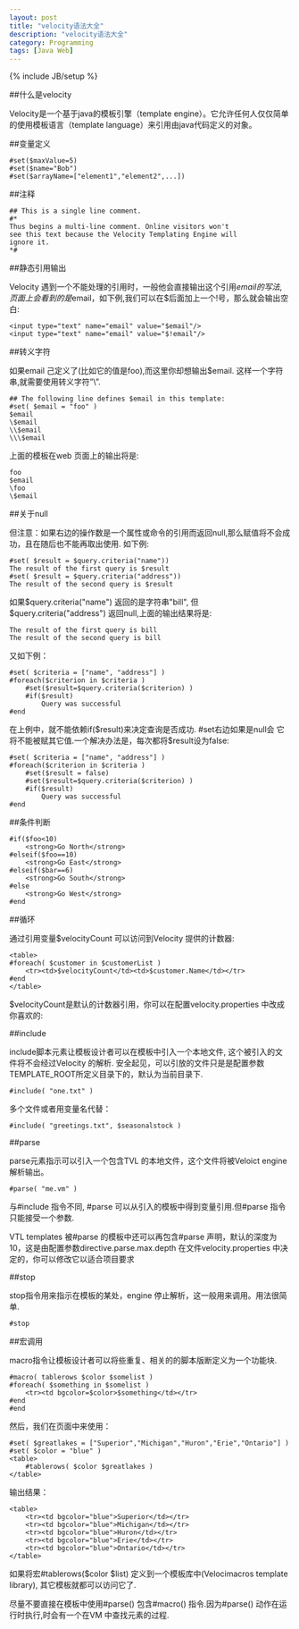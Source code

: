 ```yaml
---
layout: post
title: "velocity语法大全"
description: "velocity语法大全"
category: Programming
tags: [Java Web]
---
```

{% include JB/setup %}

##什么是velocity

Velocity是一个基于java的模板引擎（template engine）。它允许任何人仅仅简单的使用模板语言（template language）来引用由java代码定义的对象。

##变量定义

	#set($maxValue=5)
	#set($name="Bob")
	#set($arrayName=["element1","element2",...])

##注释

	## This is a single line comment.
	#*
	Thus begins a multi-line comment. Online visitors won't
	see this text because the Velocity Templating Engine will
	ignore it.
	*#

##静态引用输出

Velocity 遇到一个不能处理的引用时，一般他会直接输出这个引用$email 的写法,页面上会看到的是$email，如下例,我们可以在$后面加上一个!号，那么就会输出空白:

	<input type="text" name="email" value="$email"/>
	<input type="text" name="email" value="$!email"/>

##转义字符

如果email 己定义了(比如它的值是foo),而这里你却想输出$email. 这样一个字符串,就需要使用转义字符”\”.

	## The following line defines $email in this template:
	#set( $email = "foo" )
	$email
	\$email
	\\$email
	\\\$email

上面的模板在web 页面上的输出将是:

	foo
	$email
	\foo
	\$email

##关于null

但注意：如果右边的操作数是一个属性或命令的引用而返回null,那么赋值将不会成功，且在随后也不能再取出使用. 如下例:

	#set( $result = $query.criteria("name"))
	The result of the first query is $result
	#set( $result = $query.criteria("address"))
	The result of the second query is $result

如果$query.criteria("name") 返回的是字符串"bill", 但$query.criteria("address") 返回null,上面的输出结果将是:

	The result of the first query is bill
	The result of the second query is bill

又如下例：

	#set( $criteria = ["name", "address"] )
	#foreach($criterion in $criteria )
		#set($result=$query.criteria($criterion) )
		#if($result)
			Query was successful
	#end

在上例中，就不能依赖if($result)来决定查询是否成功. #set右边如果是null会 它将不能被赋其它值.一个解决办法是，每次都将$result设为false:

	#set( $criteria = ["name", "address"] )
	#foreach($criterion in $criteria )
		#set($result = false)
		#set($result=$query.criteria($criterion) )
		#if($result)
			Query was successful
	#end

##条件判断

	#if($foo<10)
		<strong>Go North</strong>
	#elseif($foo==10)
		<strong>Go East</strong>
	#elseif($bar==6)
		<strong>Go South</strong>
	#else
		<strong>Go West</strong>
	#end

##循环

通过引用变量$velocityCount 可以访问到Velocity 提供的计数器:

	<table>
	#foreach( $customer in $customerList )
		<tr><td>$velocityCount</td><td>$customer.Name</td></tr>
	#end
	</table>

$velocityCount是默认的计数器引用，你可以在配置velocity.properties 中改成你喜欢的:

##include

include脚本元素让模板设计者可以在模板中引入一个本地文件, 这个被引入的文件将不会经过Velocity 的解析. 安全起见，可以引放的文件只是是配置参数TEMPLATE_ROOT所定义目录下的，默认为当前目录下.

	#include( "one.txt" )

多个文件或者用变量名代替：

	#include( "greetings.txt", $seasonalstock )

##parse

parse元素指示可以引入一个包含TVL 的本地文件，这个文件将被Veloict engine 解析输出。

	#parse( "me.vm" )

与#include 指令不同, #parse 可以从引入的模板中得到变量引用.但#parse 指令只能接受一个参数.

VTL templates 被#parse 的模板中还可以再包含#parse 声明，默认的深度为10，这是由配置参数directive.parse.max.depth 在文件velocity.properties 中决定的，你可以修改它以适合项目要求

##stop

stop指令用来指示在模板的某处，engine 停止解析，这一般用来调用。用法很简单.

	#stop

##宏调用

macro指令让模板设计者可以将些重复、相关的的脚本版断定义为一个功能块.

	#macro( tablerows $color $somelist )
	#foreach( $something in $somelist )
		<tr><td bgcolor=$color>$something</td></tr>
	#end
	#end

然后，我们在页面中来使用：

	#set( $greatlakes = ["Superior","Michigan","Huron","Erie","Ontario"] )
	#set( $color = "blue" )
	<table>
		#tablerows( $color $greatlakes )
	</table>

输出结果：

	<table>
		<tr><td bgcolor="blue">Superior</td></tr>
		<tr><td bgcolor="blue">Michigan</td></tr>
		<tr><td bgcolor="blue">Huron</td></tr>
		<tr><td bgcolor="blue">Erie</td></tr>
		<tr><td bgcolor="blue">Ontario</td></tr>
	</table>

如果将宏#tablerows($color $list) 定义到一个模板库中(Velocimacros template library), 其它模板就都可以访问它了.

尽量不要直接在模板中使用#parse() 包含#macro() 指令.因为#parse() 动作在运行时执行,时会有一个在VM 中查找元素的过程.











	

		
